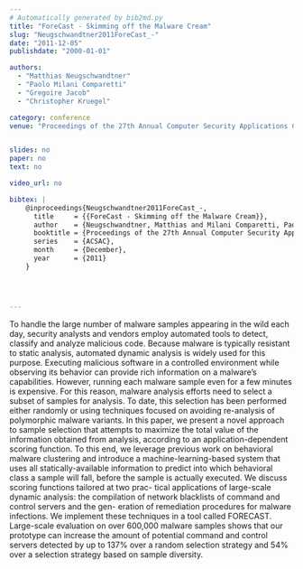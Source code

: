 ```yaml
---
# Automatically generated by bib2md.py
title: "ForeCast - Skimming off the Malware Cream"
slug: "Neugschwandtner2011ForeCast_-"
date: "2011-12-05"
publishdate: "2000-01-01"

authors:
  - "Matthias Neugschwandtner"
  - "Paolo Milani Comparetti"
  - "Gregoire Jacob"
  - "Christopher Kruegel"

category: conference
venue: "Proceedings of the 27th Annual Computer Security Applications Conference (ACSAC)"


slides: no
paper: no
text: no

video_url: no

bibtex: |
    @inproceedings{Neugschwandtner2011ForeCast_-,
      title     = {{ForeCast - Skimming off the Malware Cream}},
      author    = {Neugschwandtner, Matthias and Milani Comparetti, Paolo and Jacob, Gregoire and Kruegel, Christopher},
      booktitle = {Proceedings of the 27th Annual Computer Security Applications Conference},
      series    = {ACSAC},
      month     = {December},
      year      = {2011}
    }




---
```


To handle the large number of malware samples appearing in the wild each day, security analysts and vendors employ automated tools to detect, classify and analyze malicious code. Because malware is typically resistant to static analysis, automated dynamic analysis is widely used for this purpose. Executing malicious software in a controlled environment while observing its behavior can provide rich information on a malware’s capabilities. However, running each malware sample even for a few minutes is expensive. For this reason, malware analysis efforts need to select a subset of samples for analysis. To date, this selection has been performed either randomly or using techniques focused on avoiding re-analysis of polymorphic malware variants. In this paper, we present a novel approach to sample selection that attempts to maximize the total value of the information obtained from analysis, according to an application-dependent scoring function. To this end, we leverage previous work on behavioral malware clustering and introduce a machine-learning-based system that uses all statically-available information to predict into which behavioral class a sample will fall, before the sample is actually executed. We discuss scoring functions tailored at two prac- tical applications of large-scale dynamic analysis: the compilation of network blacklists of command and control servers and the gen- eration of remediation procedures for malware infections. We implement these techniques in a tool called FORECAST. Large-scale evaluation on over 600,000 malware samples shows that our prototype can increase the amount of potential command and control servers detected by up to 137% over a random selection strategy and 54% over a selection strategy based on sample diversity.